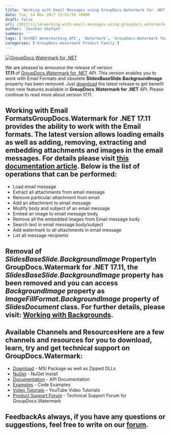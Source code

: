 ```yaml
---
title: 'Working with Email Messages using GroupDocs.Watermark for .NET 17.11'
date: Tue, 14 Nov 2017 13:51:50 +0000
draft: false
url: /2017/11/14/working-with-email-messages-using-groupdocs.watermark-for-.net-17.11/
author: 'Zeeshan Shafqat'
summary: ''
tags: ['dotNET Watermarking API', 'Watermark', 'GroupDocs.Watermark for .NET', 'GroupDocs.Watermark for .NET Release']
categories: ['GroupDocs.Watermark Product Family']
---
```


[![GroupDocs Watermark for .NET](http://blog.groupdocs.com/wp-content/uploads/sites/4/2017/05/GroupDocs-Watermark-for-.NET_.png)](http://groupdocs.com/dot-net/document-watermark-library)

We are pleased to announce the release of version **17.11** of [GroupDocs.Watermark for .NET](https://products.groupdocs.com/watermark/net) API. This version enables you to work with Email Formats and obsolete **SlidesBaseSlide.BackgroundImage** property has been removed. Just [download](https://downloads.groupdocs.com/watermark/net) the latest release to get benefit from new features available in **GroupDocs.Watermark for .NET** API. Please continue to read more about version 17.11.

## Working with Email Formats**GroupDocs.Watermark for .NET** 17.11 provides the ability to work with the Email formats. The latest version allows loading emails as well as adding, removing, extracting and embedding attachments and images in the email messages. For details please visit [this documentation article](https://docs.groupdocs.com/watermark/net). Below is the list of operations that can be performed:

*   Load email message
*   Extract all attachments from email message
*   Remove particular attachment from email
*   Add an attachment to email message
*   Modify body and subject of an email message
*   Embed an image to email message body
*   Remove all the embedded images from Email message body
*   Search text in email message body/subject
*   Add watermark to all attachments in email message
*   List all message recipients

## Removal of _SlidesBaseSlide.BackgroundImage_ PropertyIn GroupDocs.Watermark for .NET 17.11, the _SlidesBaseSlide.BackgroundImage_ property has been removed and you can access _BackgroundImage_ property as _ImageFillFormat.BackgroundImage_ property of _SlidesDocument_ class. For further details, please visit: [Working with Backgrounds](https://docs.groupdocs.com/watermark/net).

## Available Channels and ResourcesHere are a few channels and resources for you to download, learn, try and get technical support on GroupDocs.Watermark:

*   [Download](https://downloads.groupdocs.com/watermark/net "GroupDocs.Watermark MSI") - MSI Package as well as Zipped DLLs
*   [NuGet](https://www.nuget.org/packages/GroupDocs.Watermark/ "GroupDocs.Watermark Nuget Package") - NuGet Install
*   [Documentation](https://docs.groupdocs.com/watermark/net "Watermark API documentation") - API Documentation
*   [Examples](https://github.com/groupdocs-watermark/GroupDocs.watermark-for-.NET "How to use Watermark API") - Code Examples
*   [Video Tutorials](https://www.youtube.com/playlist?list=PL25CTxMCj5vPusvdhHD52X_Q8bTjObAc9) – YouTube Video Tutorials
*   [Product Support Forum](https://forum.groupdocs.com/c/watermark) - Technical Support Forum for GroupDocs.Watermark

## FeedbackAs always, if you have any questions or suggestions, feel free to write on our [forum](https://forum.groupdocs.com/c/watermark "Technical Support Forum").





